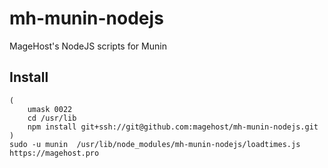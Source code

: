 # mh-munin-nodejs
MageHost's NodeJS scripts for Munin

## Install
```
(
    umask 0022
    cd /usr/lib
    npm install git+ssh://git@github.com:magehost/mh-munin-nodejs.git
)
sudo -u munin  /usr/lib/node_modules/mh-munin-nodejs/loadtimes.js  https://magehost.pro
```
